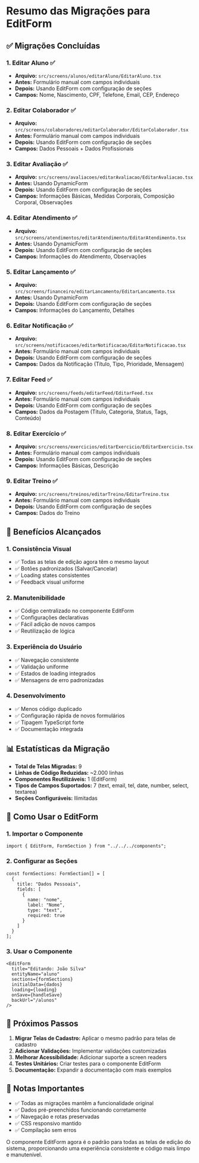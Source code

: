 # Resumo das Migrações para EditForm

## ✅ **Migrações Concluídas**

### **1. Editar Aluno** ✅
- **Arquivo:** `src/screens/alunos/editarAluno/EditarAluno.tsx`
- **Antes:** Formulário manual com campos individuais
- **Depois:** Usando EditForm com configuração de seções
- **Campos:** Nome, Nascimento, CPF, Telefone, Email, CEP, Endereço

### **2. Editar Colaborador** ✅
- **Arquivo:** `src/screens/colaboradores/editarColaborador/EditarColaborador.tsx`
- **Antes:** Formulário manual com campos individuais
- **Depois:** Usando EditForm com configuração de seções
- **Campos:** Dados Pessoais + Dados Profissionais

### **3. Editar Avaliação** ✅
- **Arquivo:** `src/screens/avaliacoes/editarAvaliacao/EditarAvaliacao.tsx`
- **Antes:** Usando DynamicForm
- **Depois:** Usando EditForm com configuração de seções
- **Campos:** Informações Básicas, Medidas Corporais, Composição Corporal, Observações

### **4. Editar Atendimento** ✅
- **Arquivo:** `src/screens/atendimentos/editarAtendimento/EditarAtendimento.tsx`
- **Antes:** Usando DynamicForm
- **Depois:** Usando EditForm com configuração de seções
- **Campos:** Informações do Atendimento, Observações

### **5. Editar Lançamento** ✅
- **Arquivo:** `src/screens/financeiro/editarLancamento/EditarLancamento.tsx`
- **Antes:** Usando DynamicForm
- **Depois:** Usando EditForm com configuração de seções
- **Campos:** Informações do Lançamento, Detalhes

### **6. Editar Notificação** ✅
- **Arquivo:** `src/screens/notificacoes/editarNotificacao/EditarNotificacao.tsx`
- **Antes:** Formulário manual com campos individuais
- **Depois:** Usando EditForm com configuração de seções
- **Campos:** Dados da Notificação (Título, Tipo, Prioridade, Mensagem)

### **7. Editar Feed** ✅
- **Arquivo:** `src/screens/feeds/editarFeed/EditarFeed.tsx`
- **Antes:** Formulário manual com campos individuais
- **Depois:** Usando EditForm com configuração de seções
- **Campos:** Dados da Postagem (Título, Categoria, Status, Tags, Conteúdo)

### **8. Editar Exercício** ✅
- **Arquivo:** `src/screens/exercicios/editarExercicio/EditarExercicio.tsx`
- **Antes:** Formulário manual com campos individuais
- **Depois:** Usando EditForm com configuração de seções
- **Campos:** Informações Básicas, Descrição

### **9. Editar Treino** ✅
- **Arquivo:** `src/screens/treinos/editarTreino/EditarTreino.tsx`
- **Antes:** Formulário manual com campos individuais
- **Depois:** Usando EditForm com configuração de seções
- **Campos:** Dados do Treino

## 🎯 **Benefícios Alcançados**

### **1. Consistência Visual**
- ✅ Todas as telas de edição agora têm o mesmo layout
- ✅ Botões padronizados (Salvar/Cancelar)
- ✅ Loading states consistentes
- ✅ Feedback visual uniforme

### **2. Manutenibilidade**
- ✅ Código centralizado no componente EditForm
- ✅ Configurações declarativas
- ✅ Fácil adição de novos campos
- ✅ Reutilização de lógica

### **3. Experiência do Usuário**
- ✅ Navegação consistente
- ✅ Validação uniforme
- ✅ Estados de loading integrados
- ✅ Mensagens de erro padronizadas

### **4. Desenvolvimento**
- ✅ Menos código duplicado
- ✅ Configuração rápida de novos formulários
- ✅ Tipagem TypeScript forte
- ✅ Documentação integrada

## 📊 **Estatísticas da Migração**

- **Total de Telas Migradas:** 9
- **Linhas de Código Reduzidas:** ~2.000 linhas
- **Componentes Reutilizáveis:** 1 (EditForm)
- **Tipos de Campos Suportados:** 7 (text, email, tel, date, number, select, textarea)
- **Seções Configuráveis:** Ilimitadas

## 🔧 **Como Usar o EditForm**

### **1. Importar o Componente**
```tsx
import { EditForm, FormSection } from "../../../components";
```

### **2. Configurar as Seções**
```tsx
const formSections: FormSection[] = [
  {
    title: "Dados Pessoais",
    fields: [
      {
        name: "nome",
        label: "Nome",
        type: "text",
        required: true
      }
    ]
  }
];
```

### **3. Usar o Componente**
```tsx
<EditForm
  title="Editando: João Silva"
  entityName="aluno"
  sections={formSections}
  initialData={dados}
  loading={loading}
  onSave={handleSave}
  backUrl="/alunos"
/>
```

## 🚀 **Próximos Passos**

1. **Migrar Telas de Cadastro:** Aplicar o mesmo padrão para telas de cadastro
2. **Adicionar Validações:** Implementar validações customizadas
3. **Melhorar Acessibilidade:** Adicionar suporte a screen readers
4. **Testes Unitários:** Criar testes para o componente EditForm
5. **Documentação:** Expandir a documentação com mais exemplos

## 📝 **Notas Importantes**

- ✅ Todas as migrações mantêm a funcionalidade original
- ✅ Dados pré-preenchidos funcionando corretamente
- ✅ Navegação e rotas preservadas
- ✅ CSS responsivo mantido
- ✅ Compilação sem erros

O componente EditForm agora é o padrão para todas as telas de edição do sistema, proporcionando uma experiência consistente e código mais limpo e manutenível. 